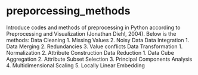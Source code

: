 # preporcessing_methods
Introduce codes and methods of preprocessing in Python according to Preprocessing and Visualization (Jonathan Diehl, 2004). Below is the methods:  Data Cleaning 1. Missing Values  2. Noisy Data  Data Integration 1. Data Merging 2. Redundancies  3. Value conflicts   Data Transformation 1. Normalization 2. Attribute Construction  Data Reduction 1. Data Cube Aggregation 2. Attribute Subset Selection 3. Principal Components Analysis 4. Multidimensional Scaling  5. Locally Linear Embedding
